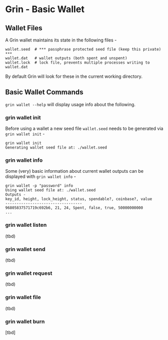 # Grin - Basic Wallet

## Wallet Files

A Grin wallet maintains its state in the following files -

```
wallet.seed  # *** passphrase protected seed file (keep this private) ***
wallet.dat   # wallet outputs (both spent and unspent)
wallet.lock  # lock file, prevents multiple processes writing to wallet.dat
```

By default Grin will look for these in the current working directory.

## Basic Wallet Commands

`grin wallet --help` will display usage info about the following. 

### grin wallet init

Before using a wallet a new seed file `wallet.seed` needs to be generated via `grin wallet init` -

```
grin wallet init
Generating wallet seed file at: ./wallet.seed
```

### grin wallet info

Some (very) basic information about current wallet outputs can be displayed with `grin wallet info` -

```
grin wallet -p "password" info
Using wallet seed file at: ./wallet.seed
Outputs -
key_id, height, lock_height, status, spendable?, coinbase?, value
----------------------------------
96805837571719c692b6, 21, 24, Spent, false, true, 50000000000
...
```

### grin wallet listen

(tbd)

### grin wallet send

(tbd)

### grin wallet request

(tbd)

### grin wallet file

(tbd)

### grin wallet burn

[tbd]
